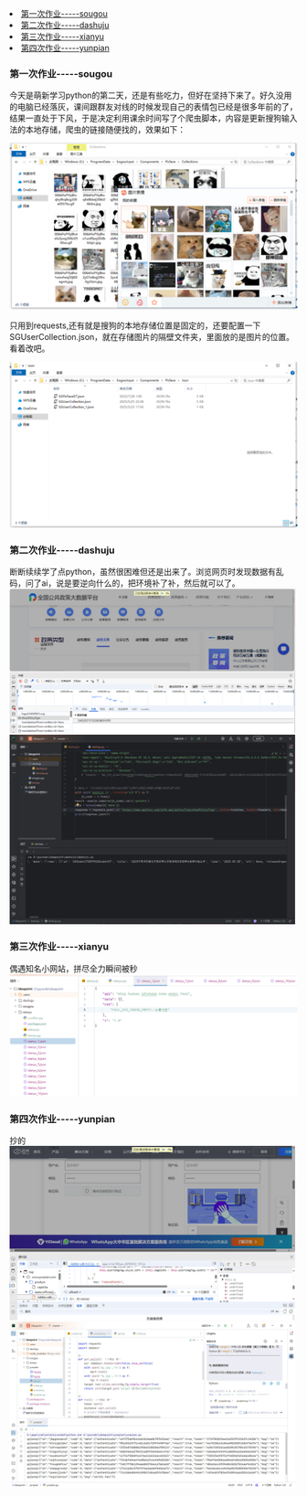 <div align="left">
  <li><a href="#第一次作业-----sougou">第一次作业-----sougou</a></li>
  <li><a href="#第二次作业-----dashuju">第二次作业-----dashuju</a></li>
  <li><a href="#第三次作业-----xianyu">第三次作业-----xianyu</a></li>
  <li><a href="#第四次作业-----yunpian">第四次作业-----yunpian</a></li>
</div>

### 第一次作业-----sougou
今天是萌新学习python的第二天，还是有些吃力，但好在坚持下来了。好久没用的电脑已经落灰，课间跟群友对线的时候发现自己的表情包已经是很多年前的了，结果一直处于下风，于是决定利用课余时间写了个爬虫脚本，内容是更新搜狗输入法的本地存储，爬虫的链接随便找的，效果如下：


![截图](./sougou/1.png)  


只用到requests,还有就是搜狗的本地存储位置是固定的，还要配置一下SGUserCollection.json，就在存储图片的隔壁文件夹，里面放的是图片的位置。看着改吧。


![截图](./sougou/2.png)



### 第二次作业-----dashuju
断断续续学了点python，虽然很困难但还是出来了。浏览网页时发现数据有乱码，问了ai，说是要逆向什么的，把环境补了补，然后就可以了。
<br>
<img src="./dashuju/1.png" width="500px" />
<img src="./dashuju/2.png" width="500px" />

### 第三次作业-----xianyu
偶遇知名小网站，拼尽全力瞬间被秒
![截图](./xianyu/1.png)

### 第四次作业-----yunpian
抄的
<br>
<img src="./yunpian/1.png" width="500px" />
<img src="./yunpian/2.png" width="500px" />


